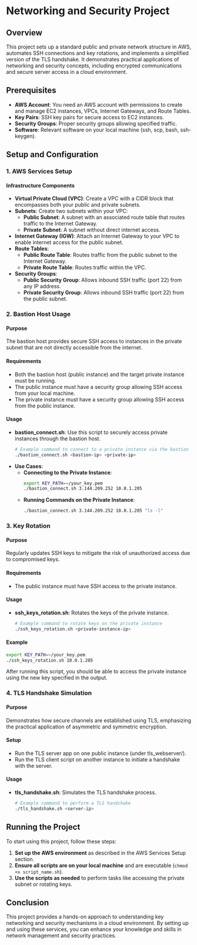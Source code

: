 # Networking and Security Project

## Overview
This project sets up a standard public and private network structure in AWS, automates SSH connections and key rotations, and implements a simplified version of the TLS handshake. It demonstrates practical applications of networking and security concepts, including encrypted communications and secure server access in a cloud environment.

## Prerequisites
- **AWS Account**: You need an AWS account with permissions to create and manage EC2 instances, VPCs, Internet Gateways, and Route Tables.
- **Key Pairs**: SSH key pairs for secure access to EC2 instances.
- **Security Groups**: Proper security groups allowing specified traffic.
- **Software**: Relevant software on your local machine (ssh, scp, bash, ssh-keygen).

## Setup and Configuration
### 1. AWS Services Setup
#### Infrastructure Components
- **Virtual Private Cloud (VPC)**: Create a VPC with a CIDR block that encompasses both your public and private subnets.
- **Subnets**: Create two subnets within your VPC:
  - **Public Subnet**: A subnet with an associated route table that routes traffic to the Internet Gateway.
  - **Private Subnet**: A subnet without direct internet access.
- **Internet Gateway (IGW)**: Attach an Internet Gateway to your VPC to enable internet access for the public subnet.
- **Route Tables**:
  - **Public Route Table**: Routes traffic from the public subnet to the Internet Gateway.
  - **Private Route Table**: Routes traffic within the VPC.
- **Security Groups**:
  - **Public Security Group**: Allows inbound SSH traffic (port 22) from any IP address.
  - **Private Security Group**: Allows inbound SSH traffic (port 22) from the public subnet.

### 2. Bastion Host Usage
#### Purpose
The bastion host provides secure SSH access to instances in the private subnet that are not directly accessible from the internet.

#### Requirements
- Both the bastion host (public instance) and the target private instance must be running.
- The public instance must have a security group allowing SSH access from your local machine.
- The private instance must have a security group allowing SSH access from the public instance.

#### Usage
- **bastion_connect.sh**: Use this script to securely access private instances through the bastion host.
  ```bash
  # Example command to connect to a private instance via the bastion host
  ./bastion_connect.sh <bastion-ip> <private-ip>
  ```
- **Use Cases**:
  - **Connecting to the Private Instance**:
    ```bash
    export KEY_PATH=~/your_key.pem
    ./bastion_connect.sh 3.144.209.252 10.0.1.205
    ```
  - **Running Commands on the Private Instance**:
    ```bash
    ./bastion_connect.sh 3.144.209.252 10.0.1.205 "ls -l"
    ```

### 3. Key Rotation
#### Purpose
Regularly updates SSH keys to mitigate the risk of unauthorized access due to compromised keys.

#### Requirements
- The public instance must have SSH access to the private instance.

#### Usage
- **ssh_keys_rotation.sh**: Rotates the keys of the private instance.
  ```bash
  # Example command to rotate keys on the private instance
  ./ssh_keys_rotation.sh <private-instance-ip>
  ```

#### Example
```bash
export KEY_PATH=~/your_key.pem
./ssh_keys_rotation.sh 10.0.1.205
```
After running this script, you should be able to access the private instance using the new key specified in the output.

### 4. TLS Handshake Simulation
#### Purpose
Demonstrates how secure channels are established using TLS, emphasizing the practical application of asymmetric and symmetric encryption.

#### Setup
- Run the TLS server app on one public instance (under tls_webserver/).
- Run the TLS client script on another instance to initiate a handshake with the server.

#### Usage
- **tls_handshake.sh**: Simulates the TLS handshake process.
  ```bash
  # Example command to perform a TLS handshake
  ./tls_handshake.sh <server-ip>
  ```

## Running the Project
To start using this project, follow these steps:
1. **Set up the AWS environment** as described in the AWS Services Setup section.
2. **Ensure all scripts are on your local machine** and are executable (`chmod +x script_name.sh`).
3. **Use the scripts as needed** to perform tasks like accessing the private subnet or rotating keys.

## Conclusion
This project provides a hands-on approach to understanding key networking and security mechanisms in a cloud environment. By setting up and using these services, you can enhance your knowledge and skills in network management and security practices.